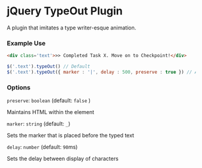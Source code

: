 # jQuery TypeOut Plugin

A plugin that imitates a type writer-esque animation.
 
### Example Use

 ```html
<div class='text'>>> Completed Task X. Move on to Checkpoint!</div>
```
 
 ```js
 $('.text').typeOut() // Default
 $('.text').typeOut({ marker : '|', delay : 500, preserve : true }) // All options set
```

### Options


`preserve`: `boolean` (default: `false` )

Maintains HTML within the element

`marker`: `string` (default: `_`)

Sets the marker that is placed before the typed text

`delay`: `number` (default: `90`ms)

Sets the delay between display of characters
